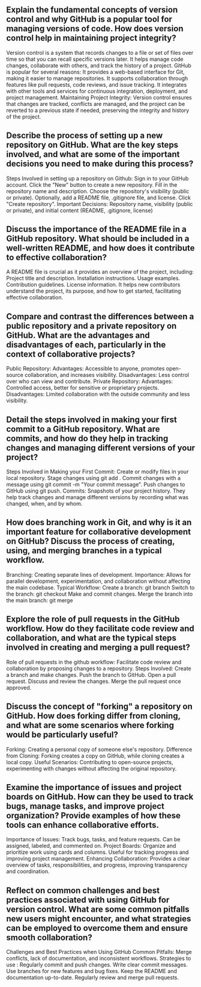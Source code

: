 ## Explain the fundamental concepts of version control and why GitHub is a popular tool for managing versions of code. How does version control help in maintaining project integrity?
Version control is a system that records changes to a file or set of files over time so that you can recall specific versions later. It helps manage code changes, collaborate with others, and track the history of a project.
GitHub is popular for several reasons:
It provides a web-based interface for Git, making it easier to manage repositories.
It supports collaboration through features like pull requests, code reviews, and issue tracking.
It integrates with other tools and services for continuous integration, deployment, and project management.
Maintaining Project Integrity: Version control ensures that changes are tracked, conflicts are managed, and the project can be reverted to a previous state if needed, preserving the integrity and history of the project.

## Describe the process of setting up a new repository on GitHub. What are the key steps involved, and what are some of the important decisions you need to make during this process?
Steps Involved in setting up a repository on Github:
Sign in to your GitHub account.
Click the "New" button to create a new repository.
Fill in the repository name and description.
Choose the repository's visibility (public or private).
Optionally, add a README file, .gitignore file, and license.
Click "Create repository".
Important Decisions: Repository name, visibility (public or private), and initial content (README, .gitignore, license)

## Discuss the importance of the README file in a GitHub repository. What should be included in a well-written README, and how does it contribute to effective collaboration?
A README file is crucial as it provides an overview of the project, including:
Project title and description.
Installation instructions.
Usage examples.
Contribution guidelines.
License information.
It helps new contributors understand the project, its purpose, and how to get started, facilitating effective collaboration.

## Compare and contrast the differences between a public repository and a private repository on GitHub. What are the advantages and disadvantages of each, particularly in the context of collaborative projects?
Public Repository:
Advantages: Accessible to anyone, promotes open-source collaboration, and increases visibility.
Disadvantages: Less control over who can view and contribute.
Private Repository:
Advantages: Controlled access, better for sensitive or proprietary projects.
Disadvantages: Limited collaboration with the outside community and less visibility.

## Detail the steps involved in making your first commit to a GitHub repository. What are commits, and how do they help in tracking changes and managing different versions of your project?
Steps Involved in Making your First Commit:
Create or modify files in your local repository.
Stage changes using git add .
Commit changes with a message using git commit -m "Your commit message".
Push changes to GitHub using git push.
Commits: Snapshots of your project history. They help track changes and manage different versions by recording what was changed, when, and by whom.

## How does branching work in Git, and why is it an important feature for collaborative development on GitHub? Discuss the process of creating, using, and merging branches in a typical workflow.
Branching: Creating separate lines of development.
Importance: Allows for parallel development, experimentation, and collaboration without affecting the main codebase.
Typical Workflow:
Create a branch: git branch
Switch to the branch: git checkout
Make and commit changes.
Merge the branch into the main branch: git merge 
## Explore the role of pull requests in the GitHub workflow. How do they facilitate code review and collaboration, and what are the typical steps involved in creating and merging a pull request?
Role of pull requests in the github workflow:
Facilitate code review and collaboration by proposing changes to a repository.
Steps Involved:
Create a branch and make changes.
Push the branch to GitHub.
Open a pull request.
Discuss and review the changes.
Merge the pull request once approved.

## Discuss the concept of "forking" a repository on GitHub. How does forking differ from cloning, and what are some scenarios where forking would be particularly useful?
Forking: Creating a personal copy of someone else's repository.
Difference from Cloning: Forking creates a copy on GitHub, while cloning creates a local copy.
Useful Scenarios: Contributing to open-source projects, experimenting with changes without affecting the original repository.

## Examine the importance of issues and project boards on GitHub. How can they be used to track bugs, manage tasks, and improve project organization? Provide examples of how these tools can enhance collaborative efforts.
Importance of Issues: Track bugs, tasks, and feature requests. Can be assigned, labeled, and commented on.
Project Boards: Organize and prioritize work using cards and columns. Useful for tracking progress and improving project management.
Enhancing Collaboration: Provides a clear overview of tasks, responsibilities, and progress, improving transparency and coordination.

## Reflect on common challenges and best practices associated with using GitHub for version control. What are some common pitfalls new users might encounter, and what strategies can be employed to overcome them and ensure smooth collaboration?
Challenges and Best Practices when Using GitHub
Common Pitfalls: Merge conflicts, lack of documentation, and inconsistent workflows.
Strategies to use :
Regularly commit and push changes.
Write clear commit messages.
Use branches for new features and bug fixes.
Keep the README and documentation up-to-date.
Regularly review and merge pull requests.


